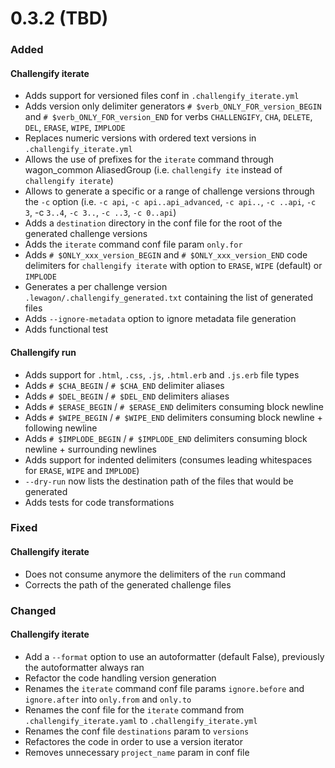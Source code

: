 
# 0.3.2 (TBD)

### Added

#### Challengify iterate

- Adds support for versioned files conf in `.challengify_iterate.yml`
- Adds version only delimiter generators `# $verb_ONLY_FOR_version_BEGIN` and `# $verb_ONLY_FOR_version_END` for verbs `CHALLENGIFY`, `CHA`, `DELETE`, `DEL`, `ERASE`, `WIPE`, `IMPLODE`
- Replaces numeric versions with ordered text versions in `.challengify_iterate.yml`
- Allows the use of prefixes for the `iterate` command through wagon_common AliasedGroup (i.e. `challengify ite` instead of `challengify iterate`)
- Allows to generate a specific or a range of challenge versions through the `-c` option (i.e. `-c api`, `-c api..api_advanced`, `-c api..`, `-c ..api`, `-c 3`, -c `3..4`, `-c 3..`, `-c ..3`, `-c 0..api`)
- Adds a `destination` directory in the conf file for the root of the generated challenge versions
- Adds the `iterate` command conf file param `only.for`
- Adds `# $ONLY_xxx_version_BEGIN` and `# $ONLY_xxx_version_END` code delimiters for `challengify iterate` with option to `ERASE`, `WIPE` (default) or `IMPLODE`
- Generates a per challenge version `.lewagon/.challengify_generated.txt` containing the list of generated files
- Adds `--ignore-metadata` option to ignore metadata file generation
- Adds functional test

#### Challengify run

- Adds support for `.html`, `.css`, `.js`, `.html.erb` and `.js.erb` file types
- Adds `# $CHA_BEGIN` / `# $CHA_END` delimiter aliases
- Adds `# $DEL_BEGIN` / `# $DEL_END` delimiters aliases
- Adds `# $ERASE_BEGIN` / `# $ERASE_END` delimiters consuming block newline
- Adds `# $WIPE_BEGIN` / `# $WIPE_END` delimiters consuming block newline + following newline
- Adds `# $IMPLODE_BEGIN` / `# $IMPLODE_END` delimiters consuming block newline + surrounding newlines
- Adds support for indented delimiters (consumes leading whitespaces for `ERASE`, `WIPE` and `IMPLODE`)
- `--dry-run` now lists the destination path of the files that would be generated
- Adds tests for code transformations

### Fixed

#### Challengify iterate

- Does not consume anymore the delimiters of the `run` command
- Corrects the path of the generated challenge files

### Changed

#### Challengify iterate

- Add a `--format` option to use an autoformatter (default False), previously the autoformatter always ran
- Refactor the code handling version generation
- Renames the `iterate` command conf file params `ignore.before` and `ignore.after` into `only.from` and `only.to`
- Renames the conf file for the `iterate` command from `.challengify_iterate.yaml` to `.challengify_iterate.yml`
- Renames the conf file `destinations` param to `versions`
- Refactores the code in order to use a version iterator
- Removes unnecessary `project_name` param in conf file
